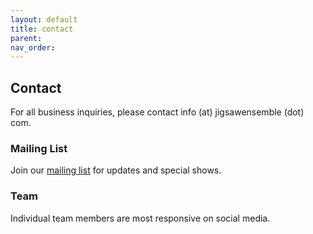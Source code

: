 ```yaml
---
layout: default
title: contact
parent: 
nav_order: 
---
```


## Contact
For all business inquiries, please contact info (at) jigsawensemble (dot) com. 

### Mailing List
Join our [mailing list](https://brendanabradley.substack.com) for updates and special shows.

### Team
Individual team members are most responsive on social media.
